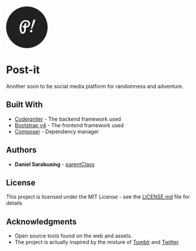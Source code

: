 ![alttext](https://github.com/parentClass/postit/blob/master/assets/img/postit_113x113.png "Post-it!")
# Post-it

Another soon to be social media platform for randomness and adventure.

## Built With

* [Codeigniter](http://www.codeigniter.com/) - The backend framework used
* [Bootstrap v4](https://v4-alpha.getbootstrap.com/) - The frontend framework used
* [Composer](https://getcomposer.org/) - Dependency manager

## Authors

* **Daniel Sarabusing** - [parentClass](https://github.com/parentClass)

## License

This project is licensed under the MIT License - see the [LICENSE.md](LICENSE.md) file for details

## Acknowledgments

* Open source tools found on the web and assets.
* The project is actually inspired by the mixture of [Tumblr](https://www.tumblr.com/login) and [Twitter](https://twitter.com/).
